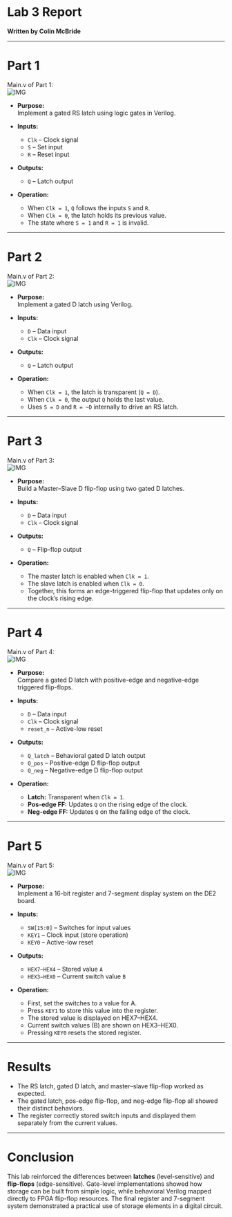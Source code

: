 # Lab 3 Report  
**Written by Colin McBride**  

-----------------------------------------------------------------------------------
# Part 1  

Main.v of Part 1:  
![IMG](img/p1code.png)  

- **Purpose:**  
  Implement a gated RS latch using logic gates in Verilog.  

- **Inputs:**  
  - `Clk` – Clock signal  
  - `S` – Set input  
  - `R` – Reset input  

- **Outputs:**  
  - `Q` – Latch output  

- **Operation:**  
  - When `Clk = 1`, `Q` follows the inputs `S` and `R`.  
  - When `Clk = 0`, the latch holds its previous value.  
  - The state where `S = 1` and `R = 1` is invalid.  

-----------------------------------------------------------------------------------
# Part 2  

Main.v of Part 2:  
![IMG](img/p2code.png)  

- **Purpose:**  
  Implement a gated D latch using Verilog.  

- **Inputs:**  
  - `D` – Data input  
  - `Clk` – Clock signal  

- **Outputs:**  
  - `Q` – Latch output  

- **Operation:**  
  - When `Clk = 1`, the latch is transparent (`Q = D`).  
  - When `Clk = 0`, the output `Q` holds the last value.  
  - Uses `S = D` and `R = ~D` internally to drive an RS latch.  

-----------------------------------------------------------------------------------
# Part 3  

Main.v of Part 3:  
![IMG](img/p3code.png)  

- **Purpose:**  
  Build a Master–Slave D flip-flop using two gated D latches.  

- **Inputs:**  
  - `D` – Data input  
  - `Clk` – Clock signal  

- **Outputs:**  
  - `Q` – Flip-flop output  

- **Operation:**  
  - The master latch is enabled when `Clk = 1`.  
  - The slave latch is enabled when `Clk = 0`.  
  - Together, this forms an edge-triggered flip-flop that updates only on the clock’s rising edge.  

-----------------------------------------------------------------------------------
# Part 4  

Main.v of Part 4:  
![IMG](img/p4code.png)  

- **Purpose:**  
  Compare a gated D latch with positive-edge and negative-edge triggered flip-flops.  

- **Inputs:**  
  - `D` – Data input  
  - `Clk` – Clock signal  
  - `reset_n` – Active-low reset  

- **Outputs:**  
  - `Q_latch` – Behavioral gated D latch output  
  - `Q_pos` – Positive-edge D flip-flop output  
  - `Q_neg` – Negative-edge D flip-flop output  

- **Operation:**  
  - **Latch:** Transparent when `Clk = 1`.  
  - **Pos-edge FF:** Updates `Q` on the rising edge of the clock.  
  - **Neg-edge FF:** Updates `Q` on the falling edge of the clock.  

-----------------------------------------------------------------------------------
# Part 5  

Main.v of Part 5:  
![IMG](img/p5code.png)  

- **Purpose:**  
  Implement a 16-bit register and 7-segment display system on the DE2 board.  

- **Inputs:**  
  - `SW[15:0]` – Switches for input values  
  - `KEY1` – Clock input (store operation)  
  - `KEY0` – Active-low reset  

- **Outputs:**  
  - `HEX7–HEX4` – Stored value `A`  
  - `HEX3–HEX0` – Current switch value `B`  

- **Operation:**  
  - First, set the switches to a value for A.  
  - Press `KEY1` to store this value into the register.  
  - The stored value is displayed on HEX7–HEX4.  
  - Current switch values (B) are shown on HEX3–HEX0.  
  - Pressing `KEY0` resets the stored register.  

-----------------------------------------------------------------------------------
# Results  

- The RS latch, gated D latch, and master–slave flip-flop worked as expected.  
- The gated latch, pos-edge flip-flop, and neg-edge flip-flop all showed their distinct behaviors.  
- The register correctly stored switch inputs and displayed them separately from the current values.  

-----------------------------------------------------------------------------------
# Conclusion  

This lab reinforced the differences between **latches** (level-sensitive) and **flip-flops** (edge-sensitive). Gate-level implementations showed how storage can be built from simple logic, while behavioral Verilog mapped directly to FPGA flip-flop resources. The final register and 7-segment system demonstrated a practical use of storage elements in a digital circuit.  
